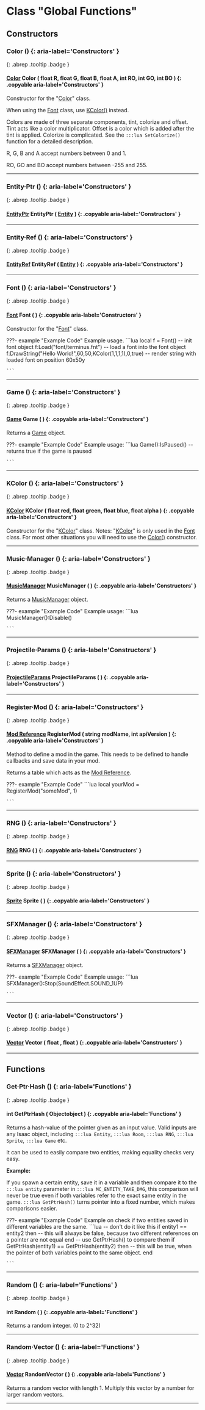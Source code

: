 # Class "Global Functions"
## Constructors
### Color () {: aria-label='Constructors' }
[ ](#){: .abrep .tooltip .badge }
#### [Color](../Color) Color ( float R, float G, float B, float A, int RO, int GO, int BO ) {: .copyable aria-label='Constructors' }

Constructor for the "[Color](../Color)" class.

When using the [Font](../Font) class, use [KColor()](../KColor) instead. 

Colors are made of three separate components, tint, colorize and offset. Tint acts like a color multiplicator. Offset is a color which is added after the tint is applied. Colorize is complicated. See the `:::lua SetColorize()` function for a detailed description.

R, G, B and A accept numbers between 0 and 1.

RO, GO and BO accept numbers between -255 and 255.
___ 
### Entity·Ptr () {: aria-label='Constructors' }
[ ](#){: .abrep .tooltip .badge }
#### [EntityPtr](../EntityPtr) EntityPtr ( [Entity](../Entity ) ) {: .copyable aria-label='Constructors' }

___ 
### Entity·Ref () {: aria-label='Constructors' }
[ ](#){: .abrep .tooltip .badge }
#### [EntityRef](../EntityRef) EntityRef ( [Entity](../Entity ) ) {: .copyable aria-label='Constructors' }

___ 
### Font () {: aria-label='Constructors' }
[ ](#){: .abrep .tooltip .badge }
#### [Font](../Font) Font ( ) {: .copyable aria-label='Constructors' }

Constructor for the "[Font](../Font)" class.

???- example "Example Code"
    Example usage.
    ```lua 
    local f = Font() -- init font object
    f:Load("font/terminus.fnt") -- load a font into the font object
    f:DrawString("Hello World!",60,50,KColor(1,1,1,1),0,true) -- render string with loaded font on position 60x50y
    
    ```

___ 
### Game () {: aria-label='Constructors' }
[ ](#){: .abrep .tooltip .badge }
#### [Game](../Game) Game ( ) {: .copyable aria-label='Constructors' }

Returns a [Game](../Game) object.

???- example "Example Code"
    Example usage:
    ```lua 
    Game():IsPaused()
    --returns true if the game is paused
    
    ```
___ 
### KColor () {: aria-label='Constructors' }
[ ](#){: .abrep .tooltip .badge }
#### [KColor](../KColor) KColor ( float red, float green, float blue, float alpha ) {: .copyable aria-label='Constructors' }

Constructor for the "[KColor](../KColor)" class.
Notes: "[KColor](../KColor)" is only used in the [Font](../Font) class. For most other situations you will need to use the [Color()](../Color) constructor.
___ 
### Music·Manager () {: aria-label='Constructors' }
[ ](#){: .abrep .tooltip .badge }
#### [MusicManager](../MusicManager) MusicManager ( ) {: .copyable aria-label='Constructors' }

Returns a [MusicManager](../MusicManager) object.

???- example "Example Code"
    Example usage:
    ```lua 
    MusicManager():Disable()
    
    ```
___ 
### Projectile·Params () {: aria-label='Constructors' }
[ ](#){: .abrep .tooltip .badge }
#### [ProjectileParams](../ProjectileParams) ProjectileParams ( ) {: .copyable aria-label='Constructors' }

___ 
### Register·Mod () {: aria-label='Constructors' }
[ ](#){: .abrep .tooltip .badge }
#### [Mod Reference](../ModReference) RegisterMod ( string modName, int apiVersion ) {: .copyable aria-label='Constructors' }

Method to define a mod in the game. This needs to be defined to handle callbacks and save data in your mod.

Returns a table which acts as the [Mod Reference](../ModReference).

???- example "Example Code"
    ```lua 
    local yourMod = RegisterMod("someMod", 1)
    
    ```

___ 
### RNG () {: aria-label='Constructors' }
[ ](#){: .abrep .tooltip .badge }
#### [RNG](../RNG) RNG ( ) {: .copyable aria-label='Constructors' }

___ 
### Sprite () {: aria-label='Constructors' }
[ ](#){: .abrep .tooltip .badge }
#### [Sprite](../Sprite) Sprite ( ) {: .copyable aria-label='Constructors' }

___ 
### SFXManager () {: aria-label='Constructors' }
[ ](#){: .abrep .tooltip .badge }
#### [SFXManager](../SFXManager) SFXManager ( ) {: .copyable aria-label='Constructors' }

Returns a [SFXManager](../SFXManager) object.

???- example "Example Code"
    Example usage:
    ```lua 
    SFXManager():Stop(SoundEffect.SOUND_1UP)
    
    ```
___ 
### Vector () {: aria-label='Constructors' }
[ ](#){: .abrep .tooltip .badge }
#### [Vector](../Vector) Vector ( float , float ) {: .copyable aria-label='Constructors' }

___ 
## Functions
### Get·Ptr·Hash () {: aria-label='Functions' }
[ ](#){: .abrep .tooltip .badge }
#### int GetPtrHash ( Objectobject ) {: .copyable aria-label='Functions' }
Returns a hash-value of the pointer given as an input value. Valid inputs are any Isaac object, including `:::lua Entity`, `:::lua Room`, `:::lua RNG`, `:::lua Sprite`, `:::lua Game` etc.

It can be used to easily compare two entities, making equality checks very easy.

**Example:**

If you spawn a certain entity, save it in a variable and then compare it to the `:::lua entity` parameter in `:::lua MC_ENTITY_TAKE_DMG`, this comparison will never be true even if both variables refer to the exact same entity in the game. `:::lua GetPtrHash()` turns pointer into a fixed number, which makes comparisons easier.

???- example "Example Code"
    Example on check if two entities saved in different variables are the same.
    ```lua 
    -- don't do it like this
    if entity1 == entity2 then
        -- this will always be false, because two different references on a pointer are not equal
    end
    -- use GetPtrHash() to compare them
    if GetPtrHash(entity1) == GetPtrHash(entity2) then
        -- this will be true, when the pointer of both variables point to the same object.
    end
    
    ```

___ 
### Random () {: aria-label='Functions' }
[ ](#){: .abrep .tooltip .badge }
#### int Random ( ) {: .copyable aria-label='Functions' }
Returns a random integer. (0 to 2^32) 
___ 
### Random·Vector () {: aria-label='Functions' }
[ ](#){: .abrep .tooltip .badge }
#### [Vector](../Vector) RandomVector ( ) {: .copyable aria-label='Functions' }
Returns a random vector with length 1. Multiply this vector by a number for larger random vectors.
___ 
